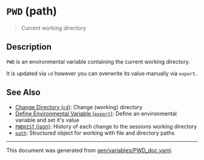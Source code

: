 # `PWD` (path)

> Current working directory

## Description

`PWD` is an environmental variable containing the current working directory.

It is updated via `cd` however you can overwrite its value manually via `export`.

## See Also

* [Change Directory (`cd`)](../commands/cd.md):
  Change (working) directory
* [Define Environmental Variable (`export`)](../commands/export.md):
  Define an environmental variable and set it's value
* [`PWDHIST` (json)](../variables/pwdhist.md):
  History of each change to the sessions working directory
* [`path`](../types/path.md):
  Structured object for working with file and directory paths

<hr/>

This document was generated from [gen/variables/PWD_doc.yaml](https://github.com/lmorg/murex/blob/master/gen/variables/PWD_doc.yaml).